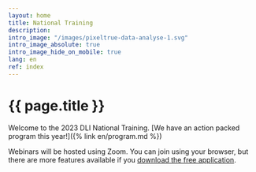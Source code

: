 ```yaml
---
layout: home
title: National Training
description:
intro_image: "/images/pixeltrue-data-analyse-1.svg"
intro_image_absolute: true
intro_image_hide_on_mobile: true
lang: en
ref: index
---
```


# {{ page.title }}

<!-- the date / register box on the homepage lives in _layouts/home.html and _data/contact.yml
Change the information in the box in contact.yml, and turn the box off and on in home.html
-->

<!--
### Save the Date!

The next DLI Training event will be held during the week of **November 20 - 22, 2023**!

<!--
All of the training materials are available in English and French in the [CUDO Repository](https://cudo.carleton.ca/dli-training/4360), as well as linked to each of the session descriptions in the [Schedule](/en/schedule).

We also invite you to submit your [feedback](/en/feedback) on the sessions.



Let us know what you'd like to see at the next DLI Training! [Get in touch](/en/contact) with your regional training coordinator with your ideas.

Check out the [Event Archive](/en/archive) for details about past DLI Training events.
-->

Welcome to the 2023 DLI National Training. [We have an action packed program this year!]({% link en/program.md %})

<!--

Simultaneous translation will be available for every session. Please register using the link below.

-->

Webinars will be hosted using Zoom. You can join using your browser, but there are more features available if you [download the free application](https://zoom.us/download).
